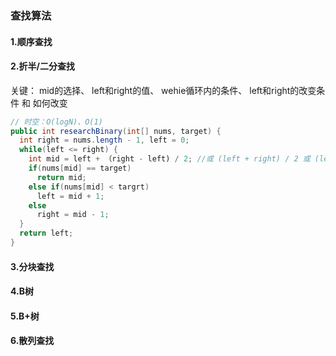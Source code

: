 ### 查找算法
#### 1.顺序查找
#### 2.折半/二分查找
关键：
mid的选择、
left和right的值、
wehie循环内的条件、
left和right的改变条件 和 如何改变
``` java
// 时空：O(logN)、O(1)
public int researchBinary(int[] nums, target) {
  int right = nums.length - 1, left = 0;
  while(left <= right) {
    int mid = left + （right - left) / 2; //或 (left + right) / 2 或 (left + right)>>1 或 left + （right - left + 1) / 2向上取整
    if(nums[mid] == target)
      return mid;
    else if(nums[mid] < targrt)
      left = mid + 1;
    else
      right = mid - 1;
  }
  return left;
}
```
#### 3.分块查找
#### 4.B树
#### 5.B+树
#### 6.散列查找

